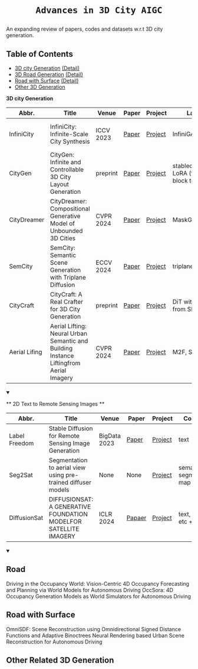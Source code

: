 # <p align='center'>`Advances in 3D City AIGC`</p>

An expanding review of papers, codes and datasets w.r.t 3D city generation.

## Table of Contents
- [3D city Generation](#table-city-gen) [(Detail)](#city-gen)
- [3D Road Generation](#table-road) [(Detail)](#road)
- [Road with Surface](#table-road-surface) [(Detail)](#surface)
- [Other 3D Generation](#other-3d-stylization)



**3D city Generation** <div id="table-city-gen"></div>

</summary>

|  Abbr.  |  Title   | Venue  | Paper  | Project  |Layout | 3D | Mesh|
|  ----  |  ----    | ----  |----   |----  |----  |----  |----  |
|InfiniCity |InfiniCity: Infinite-Scale City Synthesis|ICCV 2023|[Paper](https://arxiv.org/abs/2408.01291)| [Project](https://rese1f.github.io/CityGen/)|InfiniGAN|Octree + Voxel + Neural Rendering|None|
|CityGen |CityGen: Infinite and Controllable 3D City Layout Generation|preprint  |[Paper](https://arxiv.org/abs/2408.01291)| [Project](https://rese1f.github.io/CityGen/)|stablediffusion + LoRA (from local block to infinity)| Heightmap| None | 
|CityDreamer |CityDreamer: Compositional Generative Model of Unbounded 3D Cities| CVPR 2024 |[Paper](https://openaccess.thecvf.com/content/CVPR2024/papers/Xie_CityDreamer_Compositional_Generative_Model_of_Unbounded_3D_Cities_CVPR_2024_paper.pdf)| [Project](https://haozhexie.com/project/city-dreamer)|MaskGIT|generative neural hash grid|None|
|SemCity |SemCity: Semantic Scene Generation with Triplane Diffusion| ECCV 2024 |[Paper](https://arxiv.org/abs/2408.01291)| [Project](https://dong-huo.github.io/TexGen/)|triplane+decoder|triplane+ diffusion|None|
|CityCraft |CityCraft: A Real Crafter for 3D City Generation| preprint|[Paper]([https://arxiv.org/abs/2408.0129](https://arxiv.org/pdf/2406.04983)1)| [Project](https://github.com/djFatNerd/CityCraft)|DiT with VAE from SDXL|Blender asset|Blender|
|Aerial Lifing|Aerial Lifting: Neural Urban Semantic and Building Instance Liftingfrom Aerial Imagery|CVPR 2024|[Paper](https://arxiv.org/pdf/2403.11812)|[Project](https://github.com/zyqz97/Aerial_lifting)|M2F, SAM|NeRF|None|

<details open>
<summary>


** 2D Text to Remote Sensing Images ** <div id="table-city-gen"></div>

</summary>

|  Abbr.  |  Title   | Venue  | Paper  | Project  | Condition| Backbone|
|  ----  |  ----    | ----  |----   |----  |----  |----  | 
|Label Freedom|Stable Diffusion for Remote Sensing Image Generation|BigData 2023|[Paper](https://ieeexplore.ieee.org/stamp/stamp.jsp?tp=&arnumber=10386381)|[Project](https://github.com/xiaoyuan1996/Stable-Diffusion-for-Remote-Sensing-Image-Generation)|text|LoRA+StableDiffusion|
|Seg2Sat| Segmentation to aerial view using pre-trained diffuser models| None| None| [Project](https://github.com/RubenGres/Seg2Sat)|semantic segmentation map|StableDiffusion+Controlnet|
|DiffusionSat| DIFFUSIONSAT: A GENERATIVE FOUNDATION MODELFOR SATELLITE IMAGERY|ICLR 2024| [Papaer](https://openreview.net/pdf?id=I5webNFDgQ)|[Project](https://github.com/samar-khanna/DiffusionSat)| text, position, etc + image|CLIP+StableDiffusion|

<details open>
<summary>

## Road
Driving in the Occupancy World: Vision-Centric 4D Occupancy Forecasting and Planning via World Models for Autonomous Driving
OccSora: 4D Occupancy Generation Models as World Simulators for Autonomous Driving



## Road with Surface
OmniSDF: Scene Reconstruction using Omnidirectional Signed Distance Functions and Adaptive Binoctrees
Neural Rendering based Urban Scene Reconstruction for Autonomous Driving

## Other Related 3D Generation
  </summary>

   <summary>
